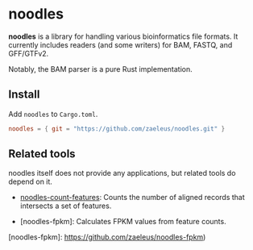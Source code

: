 # noodles

**noodles** is a library for handling various bioinformatics file formats. It
currently includes readers (and some writers) for BAM, FASTQ, and GFF/GTFv2.

Notably, the BAM parser is a pure Rust implementation.

## Install

Add `noodles` to `Cargo.toml`.

```toml
noodles = { git = "https://github.com/zaeleus/noodles.git" }
```

## Related tools

noodles itself does not provide any applications, but related tools do depend
on it.

  * [noodles-count-features]: Counts the number of aligned records that
    intersects a set of features.

  * [noodles-fpkm]: Calculates FPKM values from feature counts.

[noodles-count-features]: https://github.com/zaeleus/noodles-count-features
[noodles-fpkm]: https://github.com/zaeleus/noodles-fpkm)
